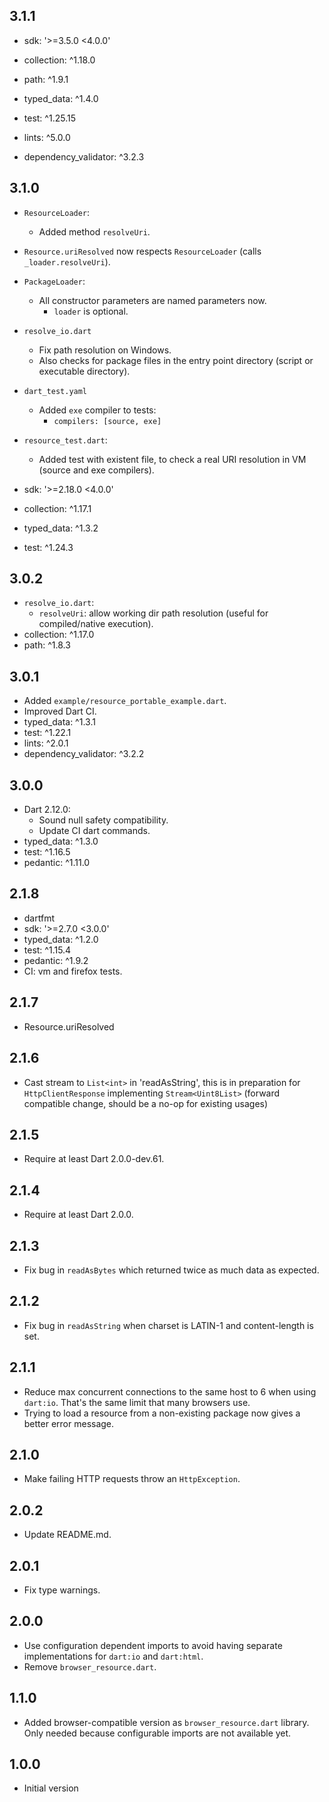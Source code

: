 ## 3.1.1

- sdk: '>=3.5.0 <4.0.0'

- collection: ^1.18.0
- path: ^1.9.1
- typed_data: ^1.4.0

- test: ^1.25.15
- lints: ^5.0.0
- dependency_validator: ^3.2.3

## 3.1.0

- `ResourceLoader`:
  - Added method `resolveUri`.
- `Resource.uriResolved` now respects `ResourceLoader` (calls `_loader.resolveUri`).
- `PackageLoader`:
  - All constructor parameters are named parameters now.
    - `loader` is optional.
- `resolve_io.dart`
  - Fix path resolution on Windows.
  - Also checks for package files in the entry point directory (script or executable directory).
- `dart_test.yaml`
  - Added `exe` compiler to tests:
    - `compilers: [source, exe]`
- `resource_test.dart`:
  - Added test with existent file, to check a real URI resolution in VM (source and exe compilers).

- sdk: '>=2.18.0 <4.0.0'
- collection: ^1.17.1
- typed_data: ^1.3.2
- test: ^1.24.3

## 3.0.2

- `resolve_io.dart`:
  - `resolveUri`: allow working dir path resolution (useful for compiled/native execution).
- collection: ^1.17.0
- path: ^1.8.3

## 3.0.1

- Added `example/resource_portable_example.dart`.
- Improved Dart CI.
- typed_data: ^1.3.1
- test: ^1.22.1
- lints: ^2.0.1
- dependency_validator: ^3.2.2

## 3.0.0

- Dart 2.12.0:
  - Sound null safety compatibility.
  - Update CI dart commands.
- typed_data: ^1.3.0
- test: ^1.16.5
- pedantic: ^1.11.0

## 2.1.8
- dartfmt
- sdk: '>=2.7.0 <3.0.0'
- typed_data: ^1.2.0
- test: ^1.15.4
- pedantic: ^1.9.2
- CI: vm and firefox tests.

## 2.1.7
- Resource.uriResolved

## 2.1.6
- Cast stream to `List<int>` in 'readAsString', this is in preparation for
  `HttpClientResponse` implementing `Stream<Uint8List>` (forward compatible
  change, should be a no-op for existing usages)

## 2.1.5
- Require at least Dart 2.0.0-dev.61.

## 2.1.4
- Require at least Dart 2.0.0.

## 2.1.3
- Fix bug in `readAsBytes` which returned twice as much data as expected.

## 2.1.2
- Fix bug in `readAsString` when charset is LATIN-1 and content-length is set.

## 2.1.1
- Reduce max concurrent connections to the same host to 6 when using `dart:io`.
  That's the same limit that many browsers use.
- Trying to load a resource from a non-existing package now gives a better
  error message.

## 2.1.0
- Make failing HTTP requests throw an `HttpException`.

## 2.0.2
- Update README.md.

## 2.0.1
- Fix type warnings.

## 2.0.0
- Use configuration dependent imports to avoid having separate implementations
  for `dart:io` and `dart:html`.
- Remove `browser_resource.dart`.

## 1.1.0

- Added browser-compatible version as `browser_resource.dart` library.
  Only needed because configurable imports are not available yet.

## 1.0.0

- Initial version
